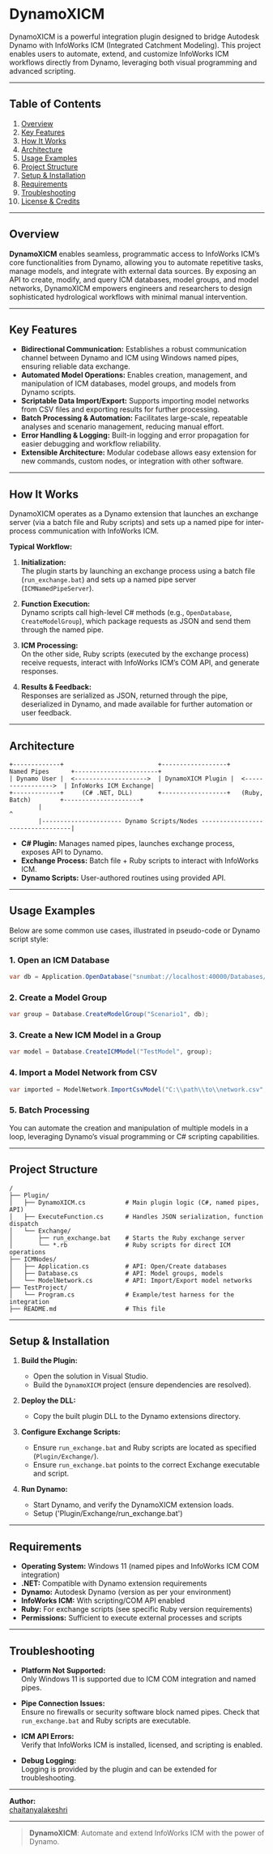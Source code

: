 ﻿# DynamoXICM

DynamoXICM is a powerful integration plugin designed to bridge Autodesk Dynamo with InfoWorks ICM (Integrated Catchment Modeling). This project enables users to automate, extend, and customize InfoWorks ICM workflows directly from Dynamo, leveraging both visual programming and advanced scripting.

---

## Table of Contents

1. [Overview](#overview)
2. [Key Features](#key-features)
3. [How It Works](#how-it-works)
4. [Architecture](#architecture)
5. [Usage Examples](#usage-examples)
6. [Project Structure](#project-structure)
7. [Setup & Installation](#setup--installation)
8. [Requirements](#requirements)
9. [Troubleshooting](#troubleshooting)
10. [License & Credits](#license--credits)

---

## Overview

**DynamoXICM** enables seamless, programmatic access to InfoWorks ICM’s core functionalities from Dynamo, allowing you to automate repetitive tasks, manage models, and integrate with external data sources. By exposing an API to create, modify, and query ICM databases, model groups, and model networks, DynamoXICM empowers engineers and researchers to design sophisticated hydrological workflows with minimal manual intervention.

---

## Key Features

- **Bidirectional Communication:** Establishes a robust communication channel between Dynamo and ICM using Windows named pipes, ensuring reliable data exchange.
- **Automated Model Operations:** Enables creation, management, and manipulation of ICM databases, model groups, and models from Dynamo scripts.
- **Scriptable Data Import/Export:** Supports importing model networks from CSV files and exporting results for further processing.
- **Batch Processing & Automation:** Facilitates large-scale, repeatable analyses and scenario management, reducing manual effort.
- **Error Handling & Logging:** Built-in logging and error propagation for easier debugging and workflow reliability.
- **Extensible Architecture:** Modular codebase allows easy extension for new commands, custom nodes, or integration with other software.

---

## How It Works

DynamoXICM operates as a Dynamo extension that launches an exchange server (via a batch file and Ruby scripts) and sets up a named pipe for inter-process communication with InfoWorks ICM.

**Typical Workflow:**

1. **Initialization:**  
   The plugin starts by launching an exchange process using a batch file (`run_exchange.bat`) and sets up a named pipe server (`ICMNamedPipeServer`).

2. **Function Execution:**  
   Dynamo scripts call high-level C# methods (e.g., `OpenDatabase`, `CreateModelGroup`), which package requests as JSON and send them through the named pipe.

3. **ICM Processing:**  
   On the other side, Ruby scripts (executed by the exchange process) receive requests, interact with InfoWorks ICM’s COM API, and generate responses.

4. **Results & Feedback:**  
   Responses are serialized as JSON, returned through the pipe, deserialized in Dynamo, and made available for further automation or user feedback.

---

## Architecture

```plaintext
+-------------+                          +------------------+       Named Pipes      +-----------------------+
| Dynamo User |  <-------------------->  | DynamoXICM Plugin |  <----------------->  | InfoWorks ICM Exchange|
+-------------+     (C# .NET, DLL)       +------------------+   (Ruby, Batch)        +---------------------+
        |                                                                              ^
        |---------------------- Dynamo Scripts/Nodes ----------------------------------|
```

- **C# Plugin:** Manages named pipes, launches exchange process, exposes API to Dynamo.
- **Exchange Process:** Batch file + Ruby scripts to interact with InfoWorks ICM.
- **Dynamo Scripts:** User-authored routines using provided API.

---

## Usage Examples

Below are some common use cases, illustrated in pseudo-code or Dynamo script style:

### 1. Open an ICM Database

```csharp
var db = Application.OpenDatabase("snumbat://localhost:40000/Databases/DynamoTest");
```

### 2. Create a Model Group

```csharp
var group = Database.CreateModelGroup("Scenario1", db);
```

### 3. Create a New ICM Model in a Group

```csharp
var model = Database.CreateICMModel("TestModel", group);
```

### 4. Import a Model Network from CSV

```csharp
var imported = ModelNetwork.ImportCsvModel("C:\\path\\to\\network.csv", model);
```

### 5. Batch Processing

You can automate the creation and manipulation of multiple models in a loop, leveraging Dynamo’s visual programming or C# scripting capabilities.

---

## Project Structure

```plaintext
/
├── Plugin/
│   ├── DynamoXICM.cs           # Main plugin logic (C#, named pipes, API)
│   ├── ExecuteFunction.cs      # Handles JSON serialization, function dispatch
│   └── Exchange/
│       ├── run_exchange.bat    # Starts the Ruby exchange server
│       └── *.rb                # Ruby scripts for direct ICM operations
├── ICMNodes/
│   ├── Application.cs          # API: Open/Create databases
│   ├── Database.cs             # API: Model groups, models
│   └── ModelNetwork.cs         # API: Import/Export model networks
├── TestProject/
│   └── Program.cs              # Example/test harness for the integration
├── README.md                   # This file
```

---

## Setup & Installation

1. **Build the Plugin:**
   - Open the solution in Visual Studio.
   - Build the `DynamoXICM` project (ensure dependencies are resolved).

2. **Deploy the DLL:**
   - Copy the built plugin DLL to the Dynamo extensions directory.

3. **Configure Exchange Scripts:**
   - Ensure `run_exchange.bat` and Ruby scripts are located as specified (`Plugin/Exchange/`).
   - Ensure `run_exchange.bat` points to the correct Exchange executable and script.

4. **Run Dynamo:**
   - Start Dynamo, and verify the DynamoXICM extension loads.
   - Setup ('Plugin/Exchange/run_exchange.bat')

---

## Requirements

- **Operating System:** Windows 11 (named pipes and InfoWorks ICM COM integration)
- **.NET:** Compatible with Dynamo extension requirements
- **Dynamo:** Autodesk Dynamo (version as per your environment)
- **InfoWorks ICM:** With scripting/COM API enabled
- **Ruby:** For exchange scripts (see specific Ruby version requirements)
- **Permissions:** Sufficient to execute external processes and scripts

---

## Troubleshooting

- **Platform Not Supported:**  
  Only Windows 11 is supported due to ICM COM integration and named pipes.

- **Pipe Connection Issues:**  
  Ensure no firewalls or security software block named pipes. Check that `run_exchange.bat` and Ruby scripts are executable.

- **ICM API Errors:**  
  Verify that InfoWorks ICM is installed, licensed, and scripting is enabled.

- **Debug Logging:**  
  Logging is provided by the plugin and can be extended for troubleshooting.

---

**Author:**  
[chaitanyalakeshri](https://github.com/chaitanyalakeshri)

---

> **DynamoXICM**: Automate and extend InfoWorks ICM with the power of Dynamo.
